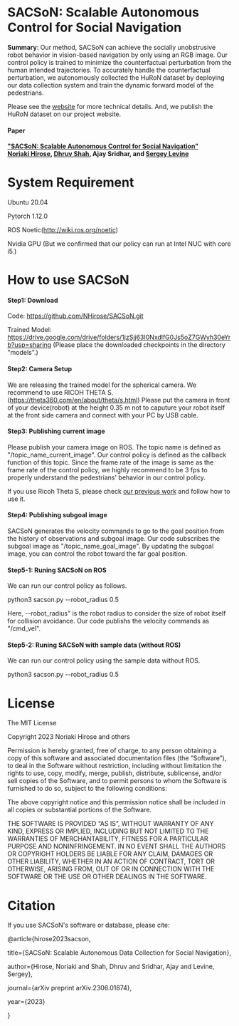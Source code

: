 # SACSoN: Scalable Autonomous Control for Social Navigation
 
**Summary**: Our method, SACSoN can achieve the socially unobstrusive robot behavior in vision-based navigation by only using an RGB image. Our control policy is trained to minimize the counterfactual perturbation from the human intended trajectories. To accurately handle the counterfactual perturbation, we autonomously collected the HuRoN dataset by deploying our data collection system and train the dynamic forward model of the pedestrians.

Please see the [website](https://sites.google.com/view/exaug-nav/) for more technical details. And, we publish the HuRoN dataset on our project website.

#### Paper
**["SACSoN: Scalable Autonomous Control for Social Navigation"](https://arxiv.org/abs/2306.01874)**  
**[Noriaki Hirose](https://sites.google.com/view/noriaki-hirose/), [Dhruv Shah](https://people.eecs.berkeley.edu/~shah/), Ajay Sridhar, and [Sergey Levine](https://people.eecs.berkeley.edu/~svlevine/?_ga=2.182963686.1720382867.1664319155-2139079238.1651157950)**


System Requirement
=================
Ubuntu 20.04

Pytorch 1.12.0

ROS Noetic(http://wiki.ros.org/noetic)

Nvidia GPU (But we confirmed that our policy can run at Intel NUC with core i5.)

How to use SACSoN
=================

#### Step1: Download
Code: https://github.com/NHirose/SACSoN.git

Trained Model: https://drive.google.com/drive/folders/1jzSjj63I0NxdlfG0Js5oZ7GWyh30eYrb?usp=sharing
(Please place the downloaded checkpoints in the directory "models".)

#### Step2: Camera Setup
We are releasing the trained model for the spherical camera. We recommend to use RICOH THETA S.(https://theta360.com/en/about/theta/s.html)
Please put the camera in front of your device(robot) at the height 0.35 m not to caputure your robot itself at the front side camera and connect with your PC by USB cable.

#### Step3: Publishing current image
Please publish your camera image on ROS. The topic name is defined as "/topic_name_current_image".
Our control policy is defined as the callback function of this topic. Since the frame rate of the image is same as the frame rate of the control policy, we highly recommend to be 3 fps to properly understand the pedestrians' behavior in our control policy.

If you use Ricoh Theta S, please check [our previous work](https://github.com/NHirose/DVMPC) and follow how to use it.

#### Step4: Publishing subgoal image
SACSoN generates the velocity commands to go to the goal position from the history of observations and subgoal image. Our code subscribes the subgoal image as "/topic_name_goal_image".
By updating the subgoal image, you can control the robot toward the far goal position.

#### Step5-1: Runing SACSoN on ROS
We can run our control policy as follows.

python3 sacson.py --robot_radius 0.5

Here, --robot_radius" is the robot radius to consider the size of robot itself for collision avoidance. Our code publishs the velocity commands as "/cmd_vel".

#### Step5-2: Runing SACSoN with sample data (without ROS)
We can run our control policy using the sample data without ROS.

python3 sacson.py --robot_radius 0.5

License
=================
The MIT License

Copyright 2023 Noriaki Hirose and others

Permission is hereby granted, free of charge, to any person obtaining a copy of this software and associated documentation files (the “Software”), to deal in the Software without restriction, including without limitation the rights to use, copy, modify, merge, publish, distribute, sublicense, and/or sell copies of the Software, and to permit persons to whom the Software is furnished to do so, subject to the following conditions:

The above copyright notice and this permission notice shall be included in all copies or substantial portions of the Software.

THE SOFTWARE IS PROVIDED “AS IS”, WITHOUT WARRANTY OF ANY KIND, EXPRESS OR IMPLIED, INCLUDING BUT NOT LIMITED TO THE WARRANTIES OF MERCHANTABILITY, FITNESS FOR A PARTICULAR PURPOSE AND NONINFRINGEMENT. IN NO EVENT SHALL THE AUTHORS OR COPYRIGHT HOLDERS BE LIABLE FOR ANY CLAIM, DAMAGES OR OTHER LIABILITY, WHETHER IN AN ACTION OF CONTRACT, TORT OR OTHERWISE, ARISING FROM, OUT OF OR IN CONNECTION WITH THE SOFTWARE OR THE USE OR OTHER DEALINGS IN THE SOFTWARE.

Citation
=================

If you use SACSoN's software or database, please cite:

@article{hirose2023sacson,

  title={SACSoN: Scalable Autonomous Data Collection for Social Navigation},
  
  author={Hirose, Noriaki and Shah, Dhruv and Sridhar, Ajay and Levine, Sergey},
  
  journal={arXiv preprint arXiv:2306.01874},
  
  year={2023}
  
}

